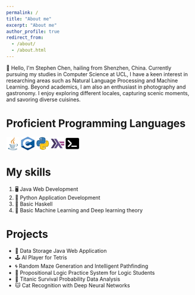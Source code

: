 ```yaml
---
permalink: /
title: "About me"
excerpt: "About me"
author_profile: true
redirect_from: 
  - /about/
  - /about.html
---
```


👋 Hello, I'm Stephen Chen, hailing from Shenzhen, China. Currently pursuing my studies in Computer Science at UCL, I have a keen interest in researching areas such as Natural Language Processing and Machine Learning. Beyond academics, I am also an enthusiast in photography and gastronomy. I enjoy exploring different locales, capturing scenic moments, and savoring diverse cuisines.

Proficient Programming Languages
======
<img src="../images/java-icon.png" alt="java-icon" style="zoom:30%;" />
<img src="../images/c-icon.png" alt="c-icon" style="zoom:30%;" />
<img src="../images/python-icon.png" alt="python-icon" style="zoom:30%;" />
<img src="../images/haskell-icon.png" alt="haskell-icon" style="zoom:30%;" />
<img src="../images/shell-icon.png" alt="shell-icon" style="zoom:30%;" />


My skills
======
1. 🖥️ Java Web Development
2. 🐍 Python Application Development
3. 🚀 Basic Haskell
4. 🤖 Basic Machine Learning and Deep learning theory
   
Projects
======
+ 📂 Data Storage Java Web Application
+ 🕹️ AI Player for Tetris
+ 🌀 Random Maze Generation and Intelligent Pathfinding
+ 🧩 Propositional Logic Practice System for Logic Students
+ 🚢 Titanic Survival Probability Data Analysis 
+ 🐱 Cat Recognition with Deep Neural Networks  